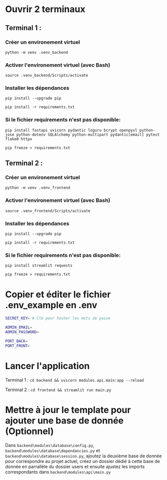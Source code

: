 # Ouvrir 2 terminaux

## Terminal 1 :

### Créer un environement virtuel

```python -m venv .venv_backend```

### Activer l'environement virtuel (avec Bash)

```source .venv_backend/Scripts/activate```

### Installer les dépendances

```pip install --upgrade pip```

```pip install -r requirements.txt```

### Si le fichier requirements n'est pas disponible:

```pip install fastapi uvicorn pydantic loguru bcrypt openpyxl python-jose python-dotenv SQLAlchemy python-multipart pydantic[email] pytest flake8 httpx```

```pip freeze > requirements.txt```

## Terminal 2 :

### Créer un environement virtuel

```python -m venv .venv_frontend```

### Activer l'environement virtuel (avec Bash)

```source .venv_frontend/Scripts/activate```

### Installer les dépendances

```pip install --upgrade pip```

```pip install -r requirements.txt```

### Si le fichier requirements n'est pas disponible:

```pip install streamlit requests```

```pip freeze > requirements.txt```

# Copier et éditer le fichier .env_example en .env

```sh
SECRET_KEY= # Clé pour hasher les mots de passe

ADMIN_EMAIL=
ADMIN_PASSWORD=

PORT_BACK=
PORT_FRONT=
```

# Lancer l'application

Terminal 1 : ```cd backend && uvicorn modules.api.main:app --reload```

Terminal 2 : ```cd frontend && streamlit run main.py```

# Mettre à jour le template pour ajouter une base de donnée (Optionnel)

Dans `backend\modules\database\config.py`, `backend\modules\database\dependancies.py` et `backend\modules\database\session.py`, ajoutez la deuxième base de donnée pour correspondre au projet actuel, créez un dossier dédié à cette base de donnée en parrallèle du dossier users et ensuite ajustez les imports correspondants dans `backend\modules\api\main.py`